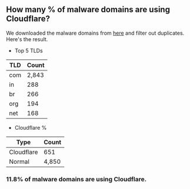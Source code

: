 ## How many % of malware domains are using Cloudflare?


We downloaded the malware domains from [here](https://urlhaus.abuse.ch) and filter out duplicates.
Here's the result.


[//]: # (start replacement)


- Top 5 TLDs

| TLD | Count |
| --- | --- |
| com | 2,843 |
| in | 288 |
| br | 266 |
| org | 194 |
| net | 168 |


- Cloudflare %

| Type | Count |
| --- | --- |
| Cloudflare | 651 |
| Normal | 4,850 |


### 11.8% of malware domains are using Cloudflare.